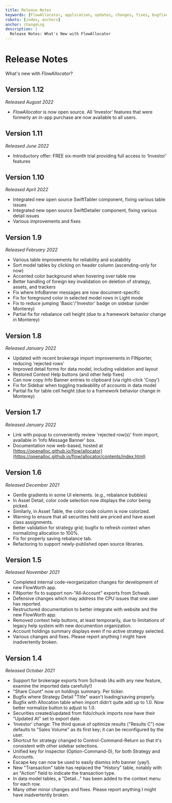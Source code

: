 ```yaml
---
title: Release Notes
keywords: [FlowAllocator, application, updates, changes, fixes, bugfixes, changelog, release, release notes]
robots: [index, anchors]
anchor: changeLog
description: |
  Release Notes: What's New with FlowAllocator
---
```


# Release Notes

What's new with _FlowAllocator_?

## Version 1.12

*Released August 2022*

* _FlowAllocator_ is now open source. All ‘Investor’ features that were formerly an in-app purchase are now available to all users.

## Version 1.11

*Released June 2022*

* Introductory offer: FREE six-month trial providing full access to ‘Investor’ features

## Version 1.10

*Released April 2022*

* Integrated new open source SwiftTabler component, fixing various table issues
* Integrated new open source SwiftDetailer component, fixing various detail issues
* Various improvements and fixes

## Version 1.9

*Released February 2022*

* Various table improvements for reliability and scalability
* Sort model tables by clicking on header column (ascending-only for now)
* Accented color background when hovering over table row
* Better handling of foreign key invalidation on deletion of strategy, assets, and trackers
* Fix where InfoBanner messages are now document-specific
* Fix for foreground color in selected model rows in Light mode
* Fix to reduce jumping 'Basic'/'Investor' badge on sidebar (under Monterey)
* Partial fix for rebalance cell height (due to a framework behavior change in Monterey)

## Version 1.8

*Released January 2022*

* Updated with recent brokerage import improvements in FINporter, reducing 'rejected rows'
* Improved detail forms for data model, including validation and layout
* Restored Context Help buttons (and other help fixes)
* Can now copy Info Banner entries to clipboard (via right-click 'Copy')
* Fix for Sidebar when toggling tradeability of accounts in data model
* Partial fix for table cell height (due to a framework behavior change in Monterey)

## Version 1.7

*Released January 2022*

* Link with popup to conveniently review 'rejected row(s)' from import, available in 'Info Message Banner' box.
* Documentation now web-based, hosted at [https://openalloc.github.io/flow/allocator](https://openalloc.github.io/flow/allocator/contents/index.html)

## Version 1.6

*Released December 2021*

* Gentle gradients in some UI elements. (e.g., rebalance bubbles)
* In Asset Detail, color code selection now displays the color being picked.
* Similarly, in Asset Table, the color code column is now colorized.
* Warning to ensure that all securities held are priced and have asset class assignments.
* Better validation for strategy grid; bugfix to refresh context when normalizing allocation to 100%.
* Fix for properly saving rebalance tab.
* Refactoring to support newly-published open source libraries.

## Version 1.5

*Released November 2021*

* Completed internal code-reorganization changes for development of new FlowWorth app.
* FINporter fix to support non-"All-Account" exports from Schwab.
* Defensive changes which may address the CPU issues that one user has reported.
* Restructured documentation to better integrate with website and the new FlowWorth app. 
* Removed context help buttons, at least temporarily, due to limitations of legacy help system with new documention organization.
* Account holdings summary displays even if no active strategy selected.
* Various changes and fixes. Please report anything I might have inadvertently broken.

## Version 1.4

*Released October 2021*

* Support for brokerage exports from Schwab (As with any new feature, examine the imported data carefully!)
* "Share Count" now on holdings summary. Per ticker.
* Bugfix where Strategy Detail "Title" wasn't loading/saving properly.
* Bugfix with Allocation table when import didn't quite add up to 1.0. Now better normalize button to adjust to 1.0.
* Securities created/updated from fido/chuck imports now have their "Updated At" set to export date.
* ‘Investor’ change: The third queue of optimize results ("Results C") now defaults to "Sales Volume" as its first key; it can be reconfigured by the user.
* Shortcut for strategy changed to Control-Command-Return so that it's consistent with other sidebar selections.
* Unified key for Inspector (Option-Command-0), for both Strategy and Accounts.
* Escape key can now be used to easily dismiss info banner (yay!).
* New "Transaction" table has replaced the "History" table, notably with an "Action" field to indicate the transaction type.
* In data model tables, a "Detail..." has been added to the context menu for each row.
* Many other minor changes and fixes. Please report anything I might have inadvertently broken.
